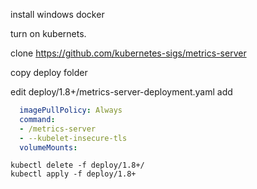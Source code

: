 
install windows docker 

turn on kubernets.

clone https://github.com/kubernetes-sigs/metrics-server

copy deploy folder

edit deploy/1.8+/metrics-server-deployment.yaml
add

```yaml
  imagePullPolicy: Always
  command:
  - /metrics-server
  - --kubelet-insecure-tls
  volumeMounts:
```

```cosole
kubectl delete -f deploy/1.8+/
kubectl apply -f deploy/1.8+
```
